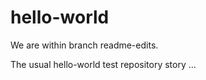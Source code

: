 # hello-world

We are within branch readme-edits.

The usual hello-world test repository story ...


